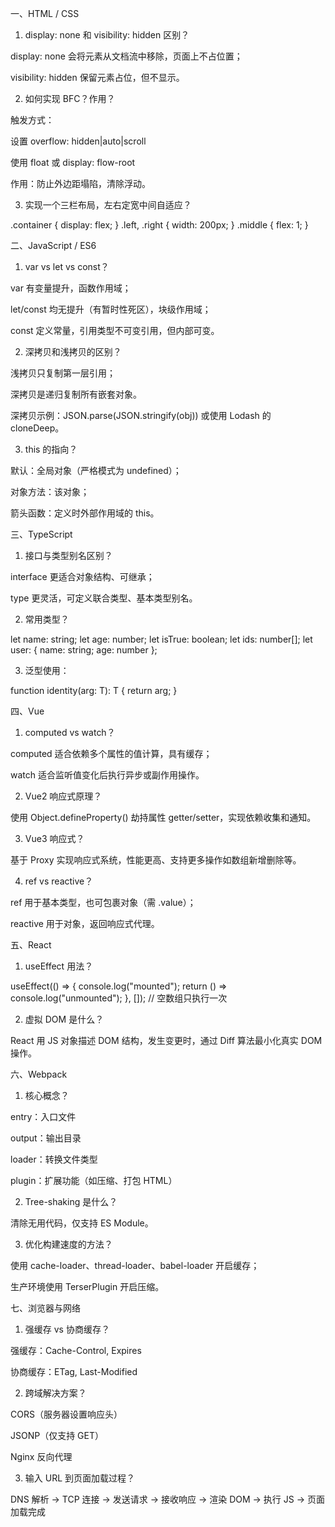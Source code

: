 一、HTML / CSS

1. display: none 和 visibility: hidden 区别？

display: none 会将元素从文档流中移除，页面上不占位置；

visibility: hidden 保留元素占位，但不显示。

2. 如何实现 BFC？作用？

触发方式：

设置 overflow: hidden|auto|scroll

使用 float 或 display: flow-root

作用：防止外边距塌陷，清除浮动。

3. 实现一个三栏布局，左右定宽中间自适应？

.container {
display: flex;
}
.left, .right {
width: 200px;
}
.middle {
flex: 1;
}

二、JavaScript / ES6

1. var vs let vs const？

var 有变量提升，函数作用域；

let/const 均无提升（有暂时性死区），块级作用域；

const 定义常量，引用类型不可变引用，但内部可变。

2. 深拷贝和浅拷贝的区别？

浅拷贝只复制第一层引用；

深拷贝是递归复制所有嵌套对象。

深拷贝示例：JSON.parse(JSON.stringify(obj)) 或使用 Lodash 的 cloneDeep。

3. this 的指向？

默认：全局对象（严格模式为 undefined）；

对象方法：该对象；

箭头函数：定义时外部作用域的 this。

三、TypeScript

1. 接口与类型别名区别？

interface 更适合对象结构、可继承；

type 更灵活，可定义联合类型、基本类型别名。

2. 常用类型？

let name: string;
let age: number;
let isTrue: boolean;
let ids: number[];
let user: { name: string; age: number };

3. 泛型使用：

function identity<T>(arg: T): T {
return arg;
}

四、Vue

1. computed vs watch？

computed 适合依赖多个属性的值计算，具有缓存；

watch 适合监听值变化后执行异步或副作用操作。

2. Vue2 响应式原理？

使用 Object.defineProperty() 劫持属性 getter/setter，实现依赖收集和通知。

3. Vue3 响应式？

基于 Proxy 实现响应式系统，性能更高、支持更多操作如数组新增删除等。

4. ref vs reactive？

ref 用于基本类型，也可包裹对象（需 .value）；

reactive 用于对象，返回响应式代理。

五、React

1. useEffect 用法？

useEffect(() => {
console.log("mounted");
return () => console.log("unmounted");
}, []); // 空数组只执行一次

2. 虚拟 DOM 是什么？

React 用 JS 对象描述 DOM 结构，发生变更时，通过 Diff 算法最小化真实 DOM 操作。

六、Webpack

1. 核心概念？

entry：入口文件

output：输出目录

loader：转换文件类型

plugin：扩展功能（如压缩、打包 HTML）

2. Tree-shaking 是什么？

清除无用代码，仅支持 ES Module。

3. 优化构建速度的方法？

使用 cache-loader、thread-loader、babel-loader 开启缓存；

生产环境使用 TerserPlugin 开启压缩。

七、浏览器与网络

1. 强缓存 vs 协商缓存？

强缓存：Cache-Control, Expires

协商缓存：ETag, Last-Modified

2. 跨域解决方案？

CORS（服务器设置响应头）

JSONP（仅支持 GET）

Nginx 反向代理

3. 输入 URL 到页面加载过程？

DNS 解析 → TCP 连接 → 发送请求 → 接收响应 → 渲染 DOM → 执行 JS → 页面加载完成
